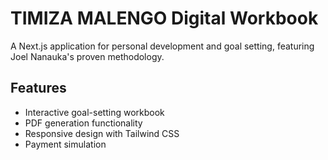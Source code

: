 
# TIMIZA MALENGO Digital Workbook

A Next.js application for personal development and goal setting, featuring Joel Nanauka's proven methodology.

## Features

- Interactive goal-setting workbook
- PDF generation functionality
- Responsive design with Tailwind CSS
- Payment simulation
